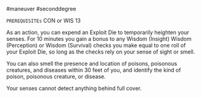 #maneuver #seconddegree

`PREREQUISITEs`
CON or WIS 13

As an action, you can expend an Exploit Die to temporarily heighten your senses. For 10 minutes you gain a bonus to any Wisdom (Insight) Wisdom (Perception) or Wisdom (Survival) checks you make equal to one roll of your Exploit Die, so long as the checks rely on your sense of sight or smell. 

You can also smell the presence and location of poisons, poisonous creatures, and diseases within 30 feet of you, and identify the kind of poison, poisonous creature, or disease. 

Your senses cannot detect anything behind full cover.